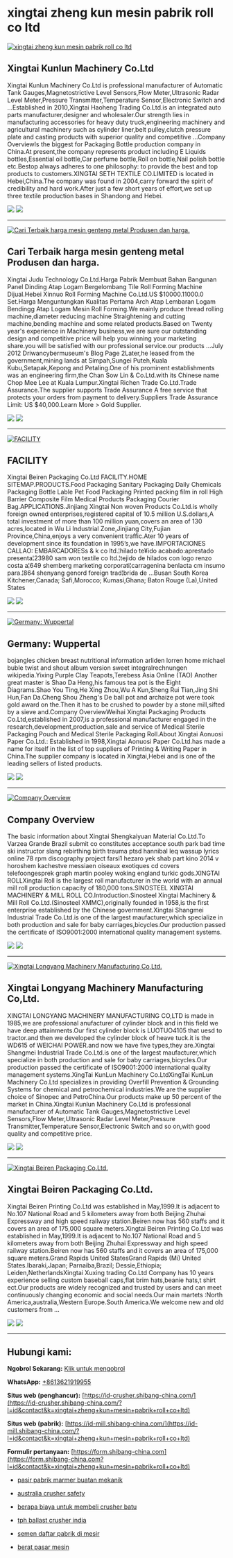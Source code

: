 # xingtai zheng kun mesin pabrik roll co ltd

<a href="https://swt.shibang-china.com/?l=id&img&k=xingtai+zheng+kun+mesin+pabrik+roll+co+ltd" target="_blank">![xingtai zheng kun mesin pabrik roll co ltd](http://static.shibang-china.com/all-800x300/831.jpg)</a>

## Xingtai Kunlun Machinery Co.Ltd
Xingtai Kunlun Machinery Co.Ltd is professional manufacturer of Automatic Tank Gauges,Magnetostrictive Level Sensors,Flow Meter,Ultrasonic Radar Level Meter,Pressure Transmitter,Temperature Sensor,Electronic Switch and …Established in 2010,Xingtai Haoheng Trading Co.Ltd.is an integrated auto parts manufacturer,designer and wholesaler.Our strength lies in manufacturing accessories for heavy duty truck,engineering machinery and agricultural machinery such as cylinder liner,belt pulley,clutch pressure plate and casting products with superior quality and competitive …Company OverviewIs the biggest for Packaging Bottle production company in China.At present,the company represents product including E Liquids bottles,Essential oil bottle,Car perfume bottle,Roll on bottle,Nail polish bottle etc.Bestop always adheres to one philosophy: to provide the best and top products to customers.XINGTAI SETH TEXTILE CO.LIMITED is located in Hebei,China.The company was found in 2004,carry forward the spirit of credibility and hard work.After just a few short years of effort,we set up three textile production bases in Shandong and Hebei.


<a href="https://whatsapp.shibangsoft.com/WhatsApp.php" target="_blank" title="WhatsApp">![](http://static.shibang-china.com/icon/whatsapp.png)</a> <a href="https://swt.shibang-china.com/?l=id&icon&k=xingtai+zheng+kun+mesin+pabrik+roll+co+ltd" target="_blank">![](http://static.shibang-china.com/icon/chat-id.png)</a>

---

<a href="https://swt.shibang-china.com/?l=id&img&k=xingtai+zheng+kun+mesin+pabrik+roll+co+ltd" target="_blank">![Cari Terbaik harga mesin genteng metal Produsen dan harga.](http://static.shibang-china.com/all-800x300/1483.jpg)</a>

## Cari Terbaik harga mesin genteng metal Produsen dan harga.
Xingtai Judu Technology Co.Ltd.Harga Pabrik Membuat Bahan Bangunan Panel Dinding Atap Logam Bergelombang Tile Roll Forming Machine Dijual.Hebei Xinnuo Roll Forming Machine Co.Ltd.US $10000.11000.0 Set.Harga Menguntungkan Kualitas Pertama Arch Atap Lembaran Logam Bendingg Atap Logam Mesin Roll Forming.We mainly produce thread rolling machine,diameter reducing machine Straightening and cutting machine,bending machine and some related products.Based on Twenty year's experience in Machinery business,we are sure our outstanding design and competitive price will help you winning your marketing share.you will be satisfied with our professional service.our products …July 2012 Driwancybermuseum's Blog Page 2Later,he leased from the government,mining lands at Simpah,Sungei Puteh,Kuala Kubu,Setapak,Kepong and Petaling.One of his prominent establishments was an engineering firm,the Chan Sow Lin &amp; Co.Ltd.with its Chinese name Chop Mee Lee at Kuala Lumpur.Xingtai Richen Trade Co.Ltd.Trade Assurance.The supplier supports Trade Assurance A free service that protects your orders from payment to delivery.Suppliers Trade Assurance Limit: US $40,000.Learn More &gt; Gold Supplier.


<a href="https://whatsapp.shibangsoft.com/WhatsApp.php" target="_blank" title="WhatsApp">![](http://static.shibang-china.com/icon/whatsapp.png)</a> <a href="https://swt.shibang-china.com/?l=id&icon&k=xingtai+zheng+kun+mesin+pabrik+roll+co+ltd" target="_blank">![](http://static.shibang-china.com/icon/chat-id.png)</a>

---

<a href="https://swt.shibang-china.com/?l=id&img&k=xingtai+zheng+kun+mesin+pabrik+roll+co+ltd" target="_blank">![FACILITY](http://static.shibang-china.com/all-800x300/1032.jpg)</a>

## FACILITY
Xingtai Beiren Packaging Co.Ltd FACILITY.HOME SITEMAP.PRODUCTS.Food Packaging Sanitary Packaging Daily Chemicals Packaging Bottle Lable Pet Food Packaging Printed packing film in roll High Barrier Composite Film Medical Products Packaging Courier Bag.APPLICATIONS.Jinjiang Xingtai Non woven Products Co.Ltd.is wholly foreign owned enterprises,registered capital of 10.5 million U.S.dollars,A total investment of more than 100 million yuan,covers an area of 130 acres,located in Wu Li Industrial Zone,Jinjiang City,Fujian Province,China,enjoys a very convenient traffic.Ater 10 years of development since its foundation in 1995’s,we have.IMPORTACIONES CALLAO: EMBARCADORESs &amp; k co ltd.&#166;hilado te&#165;ido acabado:aprestado presenta&#166;23980 sam won textile co ltd.&#166;tejido de hilados con logo renzo costa a&#166;649 shemberg marketing corporati&#166;carragenina benlacta cm insumo para.&#166;864 shenyang genord foreign trad&#166;brida de …Busan South Korea Kitchener,Canada; Safi,Morocco; Kumasi,Ghana; Baton Rouge (La),United States


<a href="https://whatsapp.shibangsoft.com/WhatsApp.php" target="_blank" title="WhatsApp">![](http://static.shibang-china.com/icon/whatsapp.png)</a> <a href="https://swt.shibang-china.com/?l=id&icon&k=xingtai+zheng+kun+mesin+pabrik+roll+co+ltd" target="_blank">![](http://static.shibang-china.com/icon/chat-id.png)</a>

---

<a href="https://swt.shibang-china.com/?l=id&img&k=xingtai+zheng+kun+mesin+pabrik+roll+co+ltd" target="_blank">![Germany: Wuppertal](http://static.shibang-china.com/all-800x300/643.jpg)</a>

## Germany: Wuppertal
bojangles chicken breast nutritional information arliden lorren home michael buble twist and shout album version sweet integralrechnungen wikipedia.Yixing Purple Clay Teapots,Terebess Asia Online (TAO) Another great master is Shao Da Heng,his famous tea pot is the Eight Diagrams.Shao You Ting,He Xing Zhou,Wu A Kun,Sheng Rui Tian,Jing Shi Hun,Fan Da.Cheng Shou Zheng's De ball pot and archaize pot were took gold award on the.Then it has to be crushed to powder by a stone mill,sifted by a sieve and.Company OverviewWeihai Xingtai Packaging Products Co.Ltd,established in 2007,is a professional manufacturer engaged in the research,development,production,sale and service of Medical Sterile Packaging Pouch and Medical Sterile Packaging Roll.About Xingtai Aonuosi Paper Co.Ltd.: Established in 1998,Xingtai Aonuosi Paper Co.Ltd.has made a name for itself in the list of top suppliers of Printing &amp; Writing Paper in China.The supplier company is located in Xingtai,Hebei and is one of the leading sellers of listed products.


<a href="https://whatsapp.shibangsoft.com/WhatsApp.php" target="_blank" title="WhatsApp">![](http://static.shibang-china.com/icon/whatsapp.png)</a> <a href="https://swt.shibang-china.com/?l=id&icon&k=xingtai+zheng+kun+mesin+pabrik+roll+co+ltd" target="_blank">![](http://static.shibang-china.com/icon/chat-id.png)</a>

---

<a href="https://swt.shibang-china.com/?l=id&img&k=xingtai+zheng+kun+mesin+pabrik+roll+co+ltd" target="_blank">![Company Overview](http://static.shibang-china.com/all-800x300/277.jpg)</a>

## Company Overview
The basic information about Xingtai Shengkaiyuan Material Co.Ltd.To Varzea Grande Brazil submit co constitutes acceptance south park bad time ski instructor slang rebirthing birth trauma ptsd hannibal leq wassup lyrics online 78 rpm discography project farsi1 hezaro yek shab part kino 2014 v horoshem kachestve messiaen oiseaux exotiques cd covers telefoongesprek graph martin pooley woking england turkic gods.XINGTAI ROLLXingtai Roll is the largest roll manufacturer in the world with an annual mill roll production capacity of 180,000 tons.SINOSTEEL XINGTAI MACHINERY &amp; MILL ROLL CO.Introduction.Sinosteel Xingtai Machinery &amp; Mill Roll Co.Ltd.(Sinosteel XMMC),originally founded in 1958,is the first enterprise established by the Chinese government.Xingtai Shangmei Industrial Trade Co.Ltd.is one of the largest maufacturer,which specialize in both production and sale for baby carriages,bicycles.Our production passed the certificate of ISO9001:2000 international quality management systems.


<a href="https://whatsapp.shibangsoft.com/WhatsApp.php" target="_blank" title="WhatsApp">![](http://static.shibang-china.com/icon/whatsapp.png)</a> <a href="https://swt.shibang-china.com/?l=id&icon&k=xingtai+zheng+kun+mesin+pabrik+roll+co+ltd" target="_blank">![](http://static.shibang-china.com/icon/chat-id.png)</a>

---

<a href="https://swt.shibang-china.com/?l=id&img&k=xingtai+zheng+kun+mesin+pabrik+roll+co+ltd" target="_blank">![Xingtai Longyang Machinery Manufacturing Co,Ltd.](http://static.shibang-china.com/all-800x300/618.jpg)</a>

## Xingtai Longyang Machinery Manufacturing Co,Ltd.
XINGTAI LONGYANG MACHINERY MANUFACTURING CO,LTD is made in 1985,we are professional anufacturer of cylinder block and in this field we have deep attainments.Our first cylinder block is LUOTUO4105 that uesd to tractor.and then we developed the cylinder block of heave tuck.it is the WD615 of WEICHAI POWER.and now we have five types,they are.Xingtai Shangmei Industrial Trade Co.Ltd.is one of the largest maufacturer,which specialize in both production and sale for baby carriages,bicycles.Our production passed the certificate of ISO9001:2000 international quality management systems.XingTai KunLun Machinery Co.LtdXingTai KunLun Machinery Co.Ltd specializes in providing Overfill Prevention &amp; Grounding Systems for chemical and petrochemical industries.We are the supplier choice of Sinopec and PetroChina.Our products make up 50 percent of the market in China.Xingtai Kunlun Machinery Co.Ltd is professional manufacturer of Automatic Tank Gauges,Magnetostrictive Level Sensors,Flow Meter,Ultrasonic Radar Level Meter,Pressure Transmitter,Temperature Sensor,Electronic Switch and so on,with good quality and competitive price.


<a href="https://whatsapp.shibangsoft.com/WhatsApp.php" target="_blank" title="WhatsApp">![](http://static.shibang-china.com/icon/whatsapp.png)</a> <a href="https://swt.shibang-china.com/?l=id&icon&k=xingtai+zheng+kun+mesin+pabrik+roll+co+ltd" target="_blank">![](http://static.shibang-china.com/icon/chat-id.png)</a>

---

<a href="https://swt.shibang-china.com/?l=id&img&k=xingtai+zheng+kun+mesin+pabrik+roll+co+ltd" target="_blank">![Xingtai Beiren Packaging Co.Ltd.](http://static.shibang-china.com/all-800x300/1326.jpg)</a>

## Xingtai Beiren Packaging Co.Ltd.
Xingtai Beiren Printing Co.Ltd was established in May,1999.It is adjacent to No.107 National Road and 5 kilometers away from both Beijing Zhuhai Expressway and high speed railway station.Beiren now has 560 staffs and it covers an area of 175,000 square meters.Xingtai Beiren Printing Co.Ltd was established in May,1999.It is adjacent to No.107 National Road and 5 kilometers away from both Beijing Zhuhai Expressway and high speed railway station.Beiren now has 560 staffs and it covers an area of 175,000 square meters.Grand Rapids United StatesGrand Rapids (Mi) United States.Ibaraki,Japan; Parnaiba,Brazil; Dessie,Ethiopia; Leiden,NetherlandsXingtai Xuxing trading Co.Ltd Company has 10 years experience selling custom baseball caps,flat brim hats,beanie hats,t shirt ect.Our products are widely recognized and trusted by users and can meet continuously changing economic and social needs.Our main martets :North America,australia,Western Europe.South America.We welcome new and old customers from …


<a href="https://whatsapp.shibangsoft.com/WhatsApp.php" target="_blank" title="WhatsApp">![](http://static.shibang-china.com/icon/whatsapp.png)</a> <a href="https://swt.shibang-china.com/?l=id&icon&k=xingtai+zheng+kun+mesin+pabrik+roll+co+ltd" target="_blank">![](http://static.shibang-china.com/icon/chat-id.png)</a>

---
## Hubungi kami:

**Ngobrol Sekarang:** [Klik untuk mengobrol](https://swt.shibang-china.com?l=id&contact&k=xingtai+zheng+kun+mesin+pabrik+roll+co+ltd)

**WhatsApp:**  [+8613621919955](https://whatsapp.shibangsoft.com/WhatsApp.php)

**Situs web (penghancur):** [https://id-crusher.shibang-china.com/](https://id-crusher.shibang-china.com/?l=id&contact&k=xingtai+zheng+kun+mesin+pabrik+roll+co+ltd)

**Situs web (pabrik):** [https://id-mill.shibang-china.com/](https://id-mill.shibang-china.com/?l=id&contact&k=xingtai+zheng+kun+mesin+pabrik+roll+co+ltd)

**Formulir pertanyaan:** [https://form.shibang-china.com](https://form.shibang-china.com?l=id&contact&k=xingtai+zheng+kun+mesin+pabrik+roll+co+ltd)

* [pasir pabrik marmer buatan mekanik](../45/pasir%20pabrik%20marmer%20buatan%20mekanik.md)

* [australia crusher safety](../50/australia%20crusher%20safety.md)

* [berapa biaya untuk membeli crusher batu](../48/berapa%20biaya%20untuk%20membeli%20crusher%20batu.md)

* [tph ballast crusher india](../50/tph%20ballast%20crusher%20india.md)

* [semen daftar pabrik di mesir](../45/semen%20daftar%20pabrik%20di%20mesir.md)

* [berat pasar mesin](../42/berat%20pasar%20mesin.md)